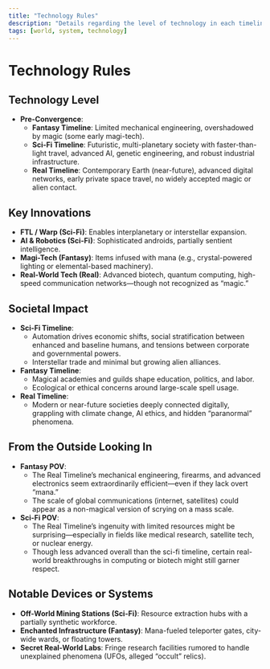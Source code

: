 ```yaml
---
title: "Technology Rules"
description: "Details regarding the level of technology in each timeline and how it functions."
tags: [world, system, technology]
---
```


# Technology Rules

## Technology Level
- **Pre-Convergence**:
  - **Fantasy Timeline**: Limited mechanical engineering, overshadowed by magic (some early magi-tech).  
  - **Sci-Fi Timeline**: Futuristic, multi-planetary society with faster-than-light travel, advanced AI, genetic engineering, and robust industrial infrastructure.  
  - **Real Timeline**: Contemporary Earth (near-future), advanced digital networks, early private space travel, no widely accepted magic or alien contact.

## Key Innovations
- **FTL / Warp (Sci-Fi)**: Enables interplanetary or interstellar expansion.  
- **AI & Robotics (Sci-Fi)**: Sophisticated androids, partially sentient intelligence.  
- **Magi-Tech (Fantasy)**: Items infused with mana (e.g., crystal-powered lighting or elemental-based machinery).  
- **Real-World Tech (Real)**: Advanced biotech, quantum computing, high-speed communication networks—though not recognized as “magic.”

## Societal Impact
- **Sci-Fi Timeline**:
  - Automation drives economic shifts, social stratification between enhanced and baseline humans, and tensions between corporate and governmental powers.  
  - Interstellar trade and minimal but growing alien alliances.
- **Fantasy Timeline**:
  - Magical academies and guilds shape education, politics, and labor.  
  - Ecological or ethical concerns around large-scale spell usage.
- **Real Timeline**:
  - Modern or near-future societies deeply connected digitally, grappling with climate change, AI ethics, and hidden “paranormal” phenomena.

## From the Outside Looking In
- **Fantasy POV**: 
  - The Real Timeline’s mechanical engineering, firearms, and advanced electronics seem extraordinarily efficient—even if they lack overt “mana.”  
  - The scale of global communications (internet, satellites) could appear as a non-magical version of scrying on a mass scale.
- **Sci-Fi POV**: 
  - The Real Timeline’s ingenuity with limited resources might be surprising—especially in fields like medical research, satellite tech, or nuclear energy.  
  - Though less advanced overall than the sci-fi timeline, certain real-world breakthroughs in computing or biotech might still garner respect.

## Notable Devices or Systems
- **Off-World Mining Stations (Sci-Fi)**: Resource extraction hubs with a partially synthetic workforce.  
- **Enchanted Infrastructure (Fantasy)**: Mana-fueled teleporter gates, city-wide wards, or floating towers.  
- **Secret Real-World Labs**: Fringe research facilities rumored to handle unexplained phenomena (UFOs, alleged “occult” relics).
